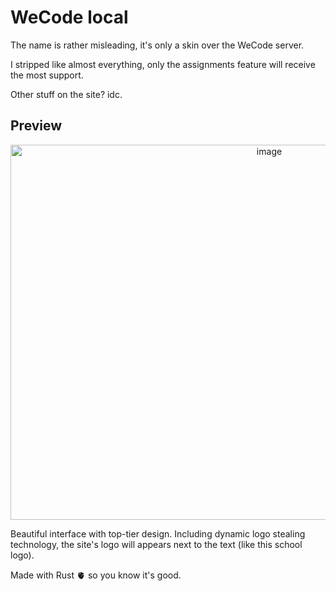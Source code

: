 # WeCode local

The name is rather misleading, it's only a skin over the WeCode server.

I stripped like almost everything, only the assignments feature will receive the most support.

Other stuff on the site? idc.

## Preview
<p align="center">
  <img width="812" height="600" alt="image" src="https://github.com/user-attachments/assets/81af0faa-2faa-40dc-b69e-bc98b829085a" />
</p>

Beautiful interface with top-tier design. Including dynamic logo stealing technology, the site's logo will appears next to the text (like this school logo).

Made with Rust 🫀 so you know it's good.
